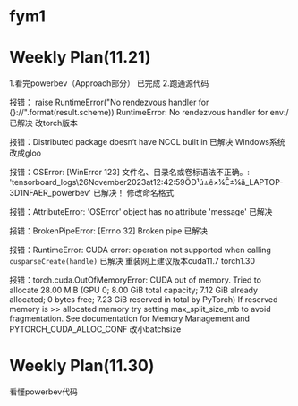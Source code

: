 # fym1

# Weekly Plan(11.21)

1.看完powerbev（Approach部分） 已完成
2.跑通源代码

报错： raise RuntimeError("No rendezvous handler for {}://".format(result.scheme)) RuntimeError: No rendezvous handler for env:/ 已解决 改torch版本

报错：Distributed package doesn‘t have NCCL built in 已解决 Windows系统改成gloo

报错：OSError: [WinError 123] 文件名、目录名或卷标语法不正确。: 'tensorboard_logs\\26November2023at12:42:59ÖÐ¹ú±ê×¼Ê±¼ä_LAPTOP-3D1NFAER_powerbev' 已解决！ 修改命名格式

报错：AttributeError: 'OSError' object has no attribute 'message' 已解决

报错：BrokenPipeError: [Errno 32] Broken pipe  已解决 

报错：RuntimeError: CUDA error: operation not supported when calling `cusparseCreate(handle)` 已解决 重装网上建议版本cuda11.7 torch1.30


报错：torch.cuda.OutOfMemoryError: CUDA out of memory. Tried to allocate 28.00 MiB (GPU 0; 8.00 GiB total capacity; 7.12 GiB already allocated; 0 bytes free; 7.23 GiB reserved in total by PyTorch) If reserved memory is >> allocated memory try setting max_split_size_mb to avoid fragmentation.  See documentation for Memory Management and PYTORCH_CUDA_ALLOC_CONF  改小batchsize

# Weekly Plan(11.30)

看懂powerbev代码
